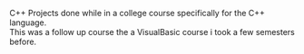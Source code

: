 C++ Projects done while in a college course specifically for the C++ language.<br/>
This was a follow up course the a VisualBasic course i took a few semesters before.<br/>
